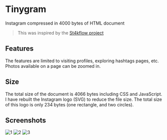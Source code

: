 # Tinygram
Instagram compressed in 4000 bytes of HTML document

> This was inspired by the [St4kflow project](http://danlec.com/blog/stackoverflow-in-4096-bytes)

## Features
The features are limited to visiting profiles, exploring hashtags pages, etc. Photos available on a page can be zoomed in.

## Size
The total size of the document is 4066 bytes including CSS and JavaScript. 
I have rebuilt the Instagram logo (SVG) to reduce the file size. The total size of this logo is only 234 bytes (one rectangle, and two circles).

## Screenshots
![1](https://user-images.githubusercontent.com/30762976/71948976-d8129100-31f7-11ea-8aa2-3fe5eb87a8a2.png)
![2](https://user-images.githubusercontent.com/30762976/71948978-d8129100-31f7-11ea-9442-a601ce73a45c.png)
![3](https://user-images.githubusercontent.com/30762976/71948979-d8ab2780-31f7-11ea-8cd0-71a2bfdee670.png)
